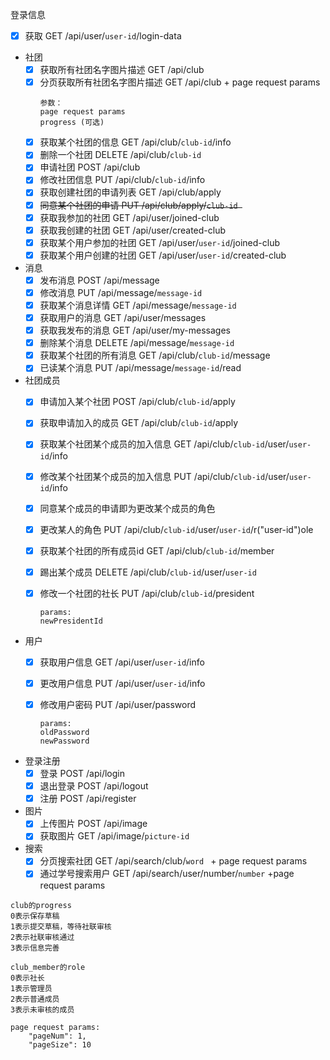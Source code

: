 登录信息

- [x] 获取 GET /api/user/``user-id``/login-data

- 社团
  - [x] 获取所有社团名字图片描述 GET /api/club
  - [x] 分页获取所有社团名字图片描述 GET /api/club + page request params
    ```
    参数：
    page request params
    progress (可选)
    ```
  - [x] 获取某个社团的信息 GET /api/club/``club-id``/info
  - [x] 删除一个社团 DELETE /api/club/``club-id``
  - [x] 申请社团 POST /api/club
  - [x] 修改社团信息 PUT /api/club/``club-id``/info
  - [x] 获取创建社团的申请列表 GET /api/club/apply
  - [x] ~~同意某个社团的申请 PUT /api/club/apply/``club-id ``~~
  - [x] 获取我参加的社团 GET /api/user/joined-club
  - [x] 获取我创建的社团 GET /api/user/created-club
  - [x] 获取某个用户参加的社团 GET /api/user/``user-id``/joined-club
  - [x] 获取某个用户创建的社团 GET /api/user/``user-id``/created-club
- 消息
  - [x] 发布消息 POST /api/message
  - [x] 修改消息 PUT /api/message/``message-id``
  - [x] 获取某个消息详情 GET /api/message/``message-id``
  - [x] 获取用户的消息 GET /api/user/messages
  - [x] 获取我发布的消息 GET /api/user/my-messages
  - [x] 删除某个消息 DELETE /api/message/``message-id``
  - [x] 获取某个社团的所有消息 GET /api/club/``club-id``/message
  - [x] 已读某个消息 PUT /api/message/``message-id``/read
- 社团成员
  - [x] 申请加入某个社团 POST /api/club/``club-id``/apply

  - [x] 获取申请加入的成员 GET /api/club/``club-id``/apply

  - [x] 获取某个社团某个成员的加入信息 GET /api/club/``club-id``/user/``user-id``/info

  - [x] 修改某个社团某个成员的加入信息 PUT /api/club/``club-id``/user/``user-id``/info

  - [x] 同意某个成员的申请即为更改某个成员的角色

  - [x] 更改某人的角色 PUT /api/club/``club-id``/user/``user-id``/r("user-id")ole

  - [x] 获取某个社团的所有成员id GET /api/club/``club-id``/member

  - [x] 踢出某个成员 DELETE /api/club/``club-id``/user/``user-id``

  - [x] 修改一个社团的社长 PUT /api/club/``club-id``/president

    ```
    params:
    newPresidentId
    ```
- 用户
  - [x] 获取用户信息 GET /api/user/``user-id``/info

  - [x] 更改用户信息 PUT /api/user/``user-id``/info

  - [x] 修改用户密码 PUT /api/user/password

    ```
    params:
    oldPassword
    newPassword
    ```


- 登录注册
  - [x] 登录 POST /api/login
  - [x] 退出登录 POST /api/logout
  - [x] 注册 POST /api/register
- 图片
  - [x] 上传图片 POST /api/image
  - [x] 获取图片 GET /api/image/``picture-id``
- 搜索
  - [x] 分页搜索社团 GET /api/search/club/``word `` + page request params
  - [x] 通过学号搜索用户 GET /api/search/user/number/``number`` +page request params

```
club的progress
0表示保存草稿
1表示提交草稿，等待社联审核
2表示社联审核通过
3表示信息完善
```

```
club_member的role
0表示社长
1表示管理员
2表示普通成员
3表示未审核的成员
```

```
page request params:
    "pageNum": 1,
    "pageSize": 10
```

